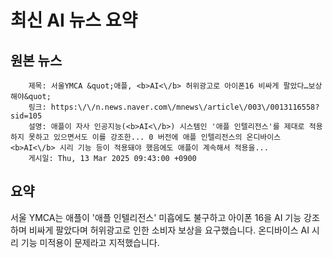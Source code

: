 # 최신 AI 뉴스 요약

## 원본 뉴스
		제목: 서울YMCA &quot;애플, <b>AI<\/b> 허위광고로 아이폰16 비싸게 팔았다…보상해야&quot;
		링크: https:\/\/n.news.naver.com\/mnews\/article\/003\/0013116558?sid=105
		설명: 애플이 자사 인공지능(<b>AI<\/b>) 시스템인 '애플 인텔리전스'를 제대로 적용하지 못하고 있으면서도 이를 강조한... 0 버전에 애플 인텔리전스의 온디바이스 <b>AI<\/b> 시리 기능 등이 적용돼야 했음에도 애플이 계속해서 적용을... 
		게시일: Thu, 13 Mar 2025 09:43:00 +0900


## 요약
서울 YMCA는 애플이 '애플 인텔리전스' 미흡에도 불구하고 아이폰 16을 AI 기능 강조하며 비싸게 팔았다며 허위광고로 인한 소비자 보상을 요구했습니다. 온디바이스 AI 시리 기능 미적용이 문제라고 지적했습니다.
